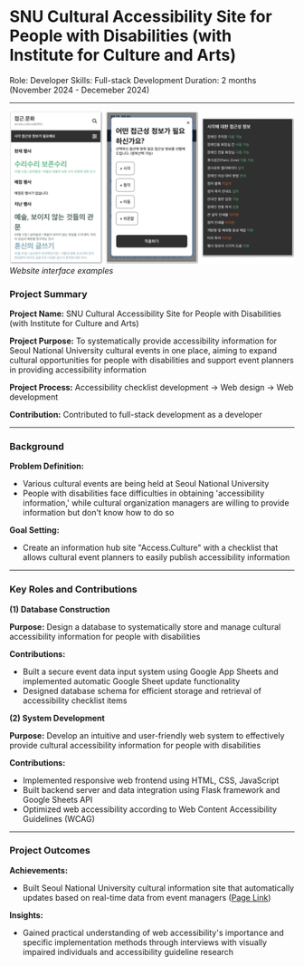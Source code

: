 # SNU Cultural Accessibility Site for People with Disabilities (with Institute for Culture and Arts)

Role: Developer
Skills: Full-stack Development
Duration: 2 months (November 2024 - Decemeber 2024)

---

![Website interface examples](/images/ici.png)
*Website interface examples*

### Project Summary

**Project Name:** SNU Cultural Accessibility Site for People with Disabilities (with Institute for Culture and Arts)

**Project Purpose:** To systematically provide accessibility information for Seoul National University cultural events in one place, aiming to expand cultural opportunities for people with disabilities and support event planners in providing accessibility information

**Project Process:** Accessibility checklist development → Web design → Web development

**Contribution:** Contributed to full-stack development as a developer

---

### Background

**Problem Definition:**

- Various cultural events are being held at Seoul National University
- People with disabilities face difficulties in obtaining 'accessibility information,' while cultural organization managers are willing to provide information but don't know how to do so

**Goal Setting:**

- Create an information hub site "Access.Culture" with a checklist that allows cultural event planners to easily publish accessibility information

---

### **Key Roles and Contributions**

**(1) Database Construction**

**Purpose:** Design a database to systematically store and manage cultural accessibility information for people with disabilities

**Contributions:**

- Built a secure event data input system using Google App Sheets and implemented automatic Google Sheet update functionality
- Designed database schema for efficient storage and retrieval of accessibility checklist items

**(2) System Development**

**Purpose:** Develop an intuitive and user-friendly web system to effectively provide cultural accessibility information for people with disabilities

**Contributions:**

- Implemented responsive web frontend using HTML, CSS, JavaScript
- Built backend server and data integration using Flask framework and Google Sheets API
- Optimized web accessibility according to Web Content Accessibility Guidelines (WCAG)

---

### Project Outcomes

**Achievements:**

- Built Seoul National University cultural information site that automatically updates based on real-time data from event managers ([Page Link](http://access.snu.ac.kr))

**Insights:**

- Gained practical understanding of web accessibility's importance and specific implementation methods through interviews with visually impaired individuals and accessibility guideline research
